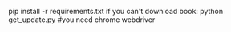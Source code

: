 pip install -r requirements.txt
if you can't download book: python get_update.py #you need chrome webdriver